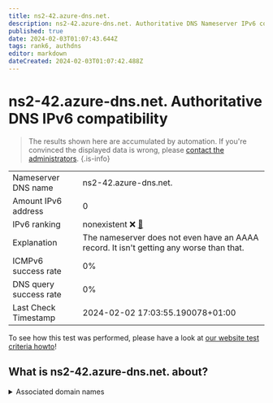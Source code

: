 ```yaml
---
title: ns2-42.azure-dns.net.
description: ns2-42.azure-dns.net. Authoritative DNS Nameserver IPv6 compatibility
published: true
date: 2024-02-03T01:07:43.644Z
tags: rank6, authdns
editor: markdown
dateCreated: 2024-02-03T01:07:42.488Z
---
```


# ns2-42.azure-dns.net. Authoritative DNS IPv6 compatibility

> The results shown here are accumulated by automation. If you're convinced the displayed data is wrong, please [contact the administrators](/howto/chat). 
{.is-info}




|   |   |
| - | - |
| Nameserver DNS name | ns2-42.azure-dns.net.
| Amount IPv6 address | 0
| IPv6 ranking | nonexistent :x: [🔗](/howto/ranking) |
| Explanation | The nameserver does not even have an AAAA record. It isn't getting any worse than that. |
| ICMPv6 success rate | 0%|
| DNS query success rate | 0% |
| Last Check Timestamp | 2024-02-02 17:03:55.190078+01:00 |

To see how this test was performed, please have a look at [our website test criteria howto](/howto/testcriteria/authdns)!


## What is ns2-42.azure-dns.net. about?






<details>
<summary>Associated domain names</summary>

www.linkedin.com

</details>
